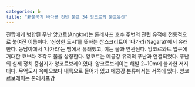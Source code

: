 ```yaml
---
categories: b
title: "新불국기 바다를 건넌 불교 34 앙코르의 불교유산"
---
```

진랍에게 병합된 푸난 앙코르(Angkor)는 톤레사프 호수 주변의 관련 유적에 전통적으로 붙여진 이름이다. ‘신성한 도시’를 뜻하는 산스크리트어 ‘나가라(Nagara)’에서 유래한다. 동남아에서 ‘나가라’는 뱀에서 유래했고, 이는 물과 연관된다. 앙코르와트 입구에 거대한 코브라 조각도 물을 상징한다. 앙코르는 메콩강 유역의 푸난과 연결되었다. 푸난의 실제 정치 중심지가 앙코르보레이였다. 앙코르보레이는 해발 2~10m에 불과한 저지대다. 무역도시 옥에오보다 내륙으로 들어가 있고 메콩강 본류에서는 서쪽에 있다. 앙코르보레이는 톤레사프강